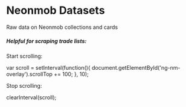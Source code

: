 # Neonmob Datasets

Raw data on Neonmob collections and cards

##### Helpful for scraping trade lists:

Start scrolling:
>
var scroll = setInterval(function(){ document.getElementById('ng-nm-overlay').scrollTop += 100; }, 10);

Stop scrolling:
>
clearInterval(scroll);

